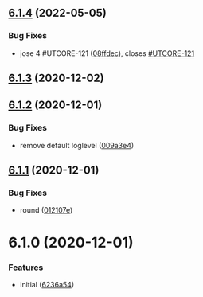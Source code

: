 ## [6.1.4](https://github.com/softwaregroup-bg/ut-loadtest/compare/v6.1.3...v6.1.4) (2022-05-05)


### Bug Fixes

* jose 4 #UTCORE-121 ([08ffdec](https://github.com/softwaregroup-bg/ut-loadtest/commit/08ffdec980f5600d4713752babba486d0f74a5bf)), closes [#UTCORE-121](https://github.com/softwaregroup-bg/ut-loadtest/issues/UTCORE-121)



## [6.1.3](https://github.com/softwaregroup-bg/ut-loadtest/compare/v6.1.2...v6.1.3) (2020-12-02)



## [6.1.2](https://github.com/softwaregroup-bg/ut-loadtest/compare/v6.1.1...v6.1.2) (2020-12-01)


### Bug Fixes

* remove default loglevel ([009a3e4](https://github.com/softwaregroup-bg/ut-loadtest/commit/009a3e49a365a410419ebf5de4864db641008d43))



## [6.1.1](https://github.com/softwaregroup-bg/ut-loadtest/compare/v6.1.0...v6.1.1) (2020-12-01)


### Bug Fixes

* round ([012107e](https://github.com/softwaregroup-bg/ut-loadtest/commit/012107e744590c251f4242f621b58701718c9a4f))



# 6.1.0 (2020-12-01)


### Features

* initial ([6236a54](https://github.com/softwaregroup-bg/ut-loadtest/commit/6236a54c9a560f263349aa00a6e22679c0a4f096))



